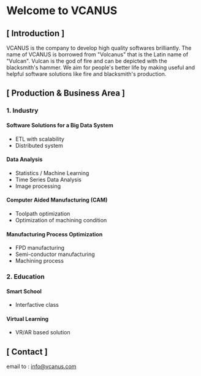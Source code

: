 # Welcome to VCANUS

## [ Introduction ]
VCANUS is the company to develop high quality softwares brilliantly. The name of VCANUS is borrowed from "Volcanus" that is the Latin name of "Vulcan". Vulcan is the god of fire and can be depicted with the blacksmith's hammer. We aim for people's better life by making useful and helpful software solutions like fire and blacksmith's production.

## [ Production & Business Area ]

### 1. Industry

#### Software Solutions for a Big Data System
 - ETL with scalability
 - Distributed system

#### Data Analysis
 - Statistics / Machine Learning
 - Time Series Data Analysis
 - Image processing

#### Computer Aided Manufacturing (CAM)
 - Toolpath optimization
 - Optimization of machining condition

#### Manufacturing Process Optimization
 - FPD manufacturing
 - Semi-conductor manufacturing
 - Machining process

### 2. Education
#### Smart School 
 - Interfactive class
#### Virtual Learning 
 - VR/AR based solution

## [ Contact ]
email to : info@vcanus.com

